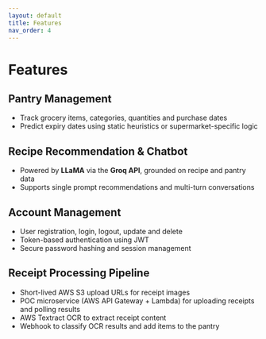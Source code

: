 ```yaml
---
layout: default
title: Features
nav_order: 4
---
```


# Features

## Pantry Management

-   Track grocery items, categories, quantities and purchase dates
-   Predict expiry dates using static heuristics or supermarket-specific logic

## Recipe Recommendation & Chatbot

-   Powered by **LLaMA** via the **Groq API**, grounded on recipe and pantry data
-   Supports single prompt recommendations and multi-turn conversations

## Account Management

-   User registration, login, logout, update and delete
-   Token-based authentication using JWT
-   Secure password hashing and session management

## Receipt Processing Pipeline

-   Short-lived AWS S3 upload URLs for receipt images
-   POC microservice (AWS API Gateway + Lambda) for uploading receipts and polling results
-   AWS Textract OCR to extract receipt content
-   Webhook to classify OCR results and add items to the pantry
